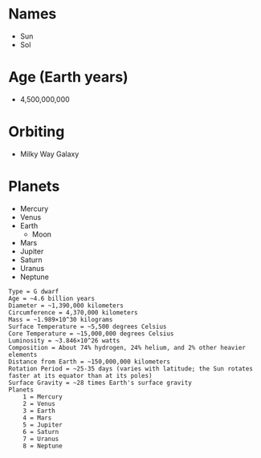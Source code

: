 # Names
- Sun
- Sol
# Age (Earth years)
- 4,500,000,000
# Orbiting
- Milky Way Galaxy
# Planets
- Mercury
- Venus
- Earth
	- Moon
- Mars
- Jupiter
- Saturn
- Uranus
- Neptune
```
Type = G dwarf
Age = ~4.6 billion years
Diameter = ~1,390,000 kilometers
Circumference = 4,370,000 kilometers
Mass = ~1.989×10^30 kilograms
Surface Temperature = ~5,500 degrees Celsius
Core Temperature = ~15,000,000 degrees Celsius
Luminosity = ~3.846×10^26 watts
Composition = About 74% hydrogen, 24% helium, and 2% other heavier elements
Distance from Earth = ~150,000,000 kilometers
Rotation Period = ~25-35 days (varies with latitude; the Sun rotates faster at its equator than at its poles)
Surface Gravity = ~28 times Earth's surface gravity
Planets
	1 = Mercury
	2 = Venus
	3 = Earth
	4 = Mars
	5 = Jupiter
	6 = Saturn
	7 = Uranus
	8 = Neptune
```